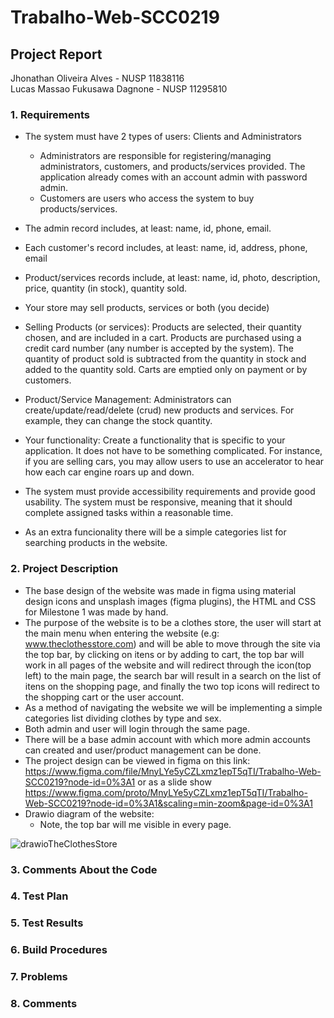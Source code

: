 # Trabalho-Web-SCC0219

## Project Report
Jhonathan Oliveira Alves - NUSP 11838116  
Lucas Massao Fukusawa Dagnone - NUSP  11295810

### 1. Requirements
* The system must have 2 types of users: Clients and Administrators
  * Administrators are responsible for registering/managing administrators, customers, and products/services provided. The application already comes with an account admin with password admin.
  * Customers are users who access the system to buy products/services.
* The admin record includes, at least: name, id, phone, email.
* Each customer's record includes, at least: name, id, address, phone, email
* Product/services records include, at least: name, id, photo, description, price, quantity (in stock), quantity sold.
* Your store may sell products, services or both (you decide)
* Selling Products (or services): Products are selected, their quantity chosen, and are included in a cart. Products are purchased using a credit card number (any number is accepted by the system). The quantity of product sold is subtracted from the quantity in stock and added to the quantity sold. Carts are emptied only on payment or by customers.
* Product/Service Management: Administrators can create/update/read/delete (crud) new products and services. For example, they can change the stock quantity.
* Your functionality: Create a functionality that is specific to your application. It does not have to be something complicated. For instance, if you are selling cars, you may allow users to use an accelerator to hear how each car engine roars up and down.   
* The system must provide accessibility requirements and provide good usability. The system must be responsive, meaning that it should complete assigned tasks within a reasonable time.

* As an extra funcionality there will be a simple categories list for searching products in the website.




### 2. Project Description
* The base design of the website was made in figma using material design icons and unsplash images (figma plugins), the HTML and CSS for Milestone 1 was made by hand.
* The purpose of the website is to be a clothes store, the user will start at the main menu when entering the website (e.g: www.theclothesstore.com) and will  be able to move through the site via the top bar, by clicking on itens or by adding to cart, the top bar will work in all pages of the website and will redirect through the icon(top left) to the main page, the search bar will result in a search on the list of itens on the shopping page, and finally the two top icons will redirect to the shopping cart or the user account. 
* As a method of navigating the website we will be implementing a simple categories list dividing clothes by type and sex.
* Both admin and user will login through the same page.
* There will be a base admin account with which more admin accounts can created and user/product management can be done.
* The project design can be viewed in figma on this link: https://www.figma.com/file/MnyLYe5yCZLxmz1epT5qTI/Trabalho-Web-SCC0219?node-id=0%3A1 
or as a slide show https://www.figma.com/proto/MnyLYe5yCZLxmz1epT5qTI/Trabalho-Web-SCC0219?node-id=0%3A1&scaling=min-zoom&page-id=0%3A1
* Drawio diagram of the website:
  * Note, the top bar will me visible in every page.

![drawioTheClothesStore](https://user-images.githubusercontent.com/48655370/195652798-f148bcf5-39b5-4a26-b0c6-6f563f9ca940.png)

### 3. Comments About the Code

### 4. Test Plan

### 5. Test Results

### 6. Build Procedures

### 7. Problems

### 8. Comments
